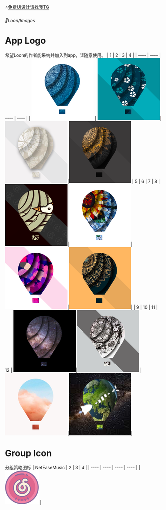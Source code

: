 ⭐️[免费UI设计请找我TG](https://t.me/iFreeUI)

###### 📍Loon/Images

# App Logo
希望Loon的作者能采纳并加入到app，请随意使用。
|  1   | 2  |  3   | 4  |
|  ----  | ----  |  ----  | ----  |
| <img src="https://raw.githubusercontent.com/RainyMoment/Loon/main/Images/Logo1.png" width="200" height="200" /> | <img src="https://raw.githubusercontent.com/RainyMoment/Loon/main/Images/Logo2.png" width="200" height="200"/>|<img src="https://raw.githubusercontent.com/RainyMoment/Loon/main/Images/Logo3.png" width="200" height="200"/>|<img src="https://raw.githubusercontent.com/RainyMoment/Loon/main/Images/Logo4.png" width="200" height="200" />
|  5   | 6  |  7   | 8  |
<img src="https://raw.githubusercontent.com/RainyMoment/Loon/main/Images/Logo5.png" width="200" height="200"/>|<img src="https://raw.githubusercontent.com/RainyMoment/Loon/main/Images/Logo6.png" width="200" height="200"/>|<img src="https://raw.githubusercontent.com/RainyMoment/Loon/main/Images/Logo7.png" width="200" height="200"/>|<img src="https://raw.githubusercontent.com/RainyMoment/Loon/main/Images/Logo8.png" width="200" height="200"/>|
|  9   | 10  |  11   | 12  |
<img src="https://raw.githubusercontent.com/RainyMoment/Loon/main/Images/Logo9.png" width="200" height="200"/>|<img src="https://raw.githubusercontent.com/RainyMoment/Loon/main/Images/Logo10.png" width="200" height="200"/>|<img src="https://raw.githubusercontent.com/RainyMoment/Loon/main/Images/Logo11.png" width="200" height="200"/>|<img src="https://raw.githubusercontent.com/RainyMoment/Loon/main/Images/hahaha.png" width="200" height="200"/>|

# Group Icon
分组策略图标
|  NetEaseMusic   | 2  |  3   | 4  |
|  ----  | ----  |  ----  | ----  |
| <img src="https://raw.githubusercontent.com/RainyMoment/Loon/main/Images/Icon_NetEaseMusic.png" width="108" height="108"/> |
